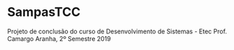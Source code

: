 # SampasTCC
Projeto de conclusão do curso de Desenvolvimento de Sistemas - Etec Prof. Camargo Aranha, 2º Semestre 2019
